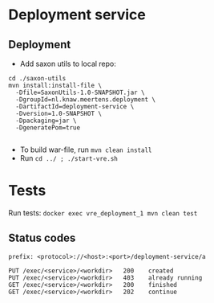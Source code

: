 Deployment service
===

Deployment
---

- Add saxon utils to local repo:
```
cd ./saxon-utils
mvn install:install-file \
  -Dfile=SaxonUtils-1.0-SNAPSHOT.jar \
  -DgroupId=nl.knaw.meertens.deployment \
  -DartifactId=deployment-service \
  -Dversion=1.0-SNAPSHOT \
  -Dpackaging=jar \
  -DgeneratePom=true
  
```
- To build war-file, run `mvn clean install`
- Run `cd ../ ; ./start-vre.sh`

Tests
===
Run tests: `docker exec vre_deployment_1 mvn clean test`

Status codes
---
```
prefix: <protocol>://<host>:<port>/deployment-service/a

PUT /exec/<service>/<workdir>   200    created
PUT /exec/<service>/<workdir>   403    already running
GET /exec/<service>/<workdir>   200    finished
GET /exec/<service>/<workdir>   202    continue
```
